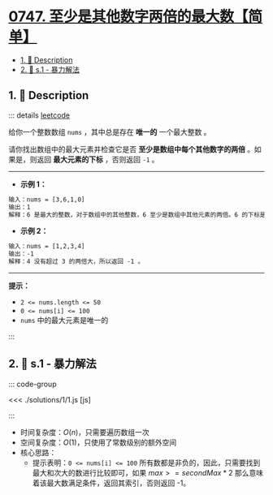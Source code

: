 # [0747. 至少是其他数字两倍的最大数【简单】](https://github.com/tnotesjs/TNotes.leetcode/tree/main/notes/0747.%20%E8%87%B3%E5%B0%91%E6%98%AF%E5%85%B6%E4%BB%96%E6%95%B0%E5%AD%97%E4%B8%A4%E5%80%8D%E7%9A%84%E6%9C%80%E5%A4%A7%E6%95%B0%E3%80%90%E7%AE%80%E5%8D%95%E3%80%91)

<!-- region:toc -->

- [1. 📝 Description](#1--description)
- [2. 🎯 s.1 - 暴力解法](#2--s1---暴力解法)

<!-- endregion:toc -->

## 1. 📝 Description

::: details [leetcode](https://leetcode.cn/problems/largest-number-at-least-twice-of-others/)

给你一个整数数组 `nums` ，其中总是存在 **唯一的** 一个最大整数 。

请你找出数组中的最大元素并检查它是否 **至少是数组中每个其他数字的两倍** 。如果是，则返回 **最大元素的下标** ，否则返回 `-1` 。

---

- **示例 1：**

```txt
输入：nums = [3,6,1,0]
输出：1
解释：6 是最大的整数，对于数组中的其他整数，6 至少是数组中其他元素的两倍。6 的下标是 1 ，所以返回 1 。
```

- **示例 2：**

```txt
输入：nums = [1,2,3,4]
输出：-1
解释：4 没有超过 3 的两倍大，所以返回 -1 。
```

---

**提示：**

- `2 <= nums.length <= 50`
- `0 <= nums[i] <= 100`
- `nums` 中的最大元素是唯一的

:::

## 2. 🎯 s.1 - 暴力解法

::: code-group

<<< ./solutions/1/1.js [js]

:::

- 时间复杂度：$O(n)$，只需要遍历数组一次
- 空间复杂度：$O(1)$，只使用了常数级别的额外空间
- 核心思路：
  - 提示表明：`0 <= nums[i] <= 100` 所有数都是非负的，因此，只需要找到最大和次大的数进行比较即可，如果 $max >= secondMax * 2$ 那么意味着该最大数满足条件，返回其索引，否则返回 -1。
